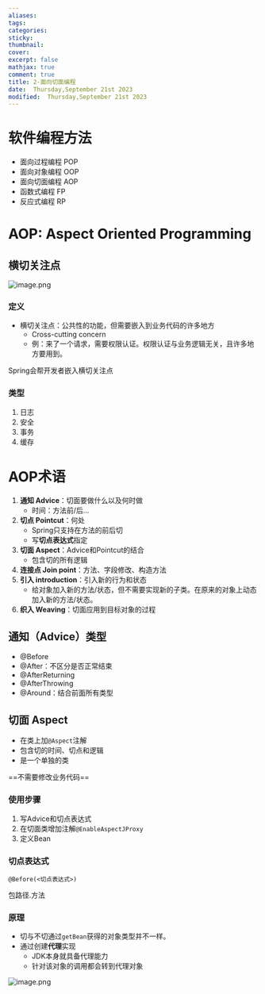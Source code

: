 ```yaml
---
aliases: 
tags: 
categories:
sticky:
thumbnail:
cover: 
excerpt: false
mathjax: true
comment: true
title: 2-面向切面编程
date:  Thursday,September 21st 2023
modified:  Thursday,September 21st 2023
---
```


# 软件编程方法

- 面向过程编程 POP
- 面向对象编程 OOP
- 面向切面编程 AOP
- 函数式编程 FP
- 反应式编程 RP

# AOP: Aspect Oriented Programming

## 横切关注点

![image.png](https://chillcharlie-img.oss-cn-hangzhou.aliyuncs.com/image%2F2023%2F09%2F21%2F593c95764eb4ced35052b11e904cb58c_20230921200636.png)

### 定义

- 横切关注点：公共性的功能，但需要嵌入到业务代码的许多地方
	- Cross-cutting concern
	- 例：来了一个请求，需要权限认证。权限认证与业务逻辑无关，且许多地方要用到。

Spring会帮开发者嵌入横切关注点

### 类型

1. 日志
2. 安全
3. 事务
4. 缓存

# AOP术语

1. **通知 Advice**：切面要做什么以及何时做
	- 时间：方法前/后...
2. **切点 Pointcut**：何处
	- Spring只支持在方法的前后切
	- 写**切点表达式**指定
3. **切面 Aspect**：Advice和Pointcut的结合
	- 包含切的所有逻辑
4. **连接点 Join point**：方法、字段修改、构造方法
5. **引入 introduction**：引入新的行为和状态
	- 给对象加入新的方法/状态，但不需要实现新的子类。在原来的对象上动态加入新的方法/状态。
6. **织入 Weaving**：切面应用到目标对象的过程

## 通知（Advice）类型

- @Before
- @After：不区分是否正常结束
- @AfterReturning
- @AfterThrowing
- @Around：结合前面所有类型

## 切面 Aspect

- 在类上加`@Aspect`注解
- 包含切的时间、切点和逻辑
- 是一个单独的类

==不需要修改业务代码==

### 使用步骤

1. 写Advice和切点表达式
2. 在切面类增加注解`@EnableAspectJProxy`
3. 定义Bean

### 切点表达式

`@Before(<切点表达式>)`

包路径.方法

### 原理

- 切与不切通过`getBean`获得的对象类型并不一样。
- 通过创建**代理**实现
	- JDK本身就具备代理能力
	- 针对该对象的调用都会转到代理对象

![image.png](https://chillcharlie-img.oss-cn-hangzhou.aliyuncs.com/image%2F2023%2F09%2F21%2F0e23d5f342f4383c7a76122ca75ea479_20230921200101.png)

